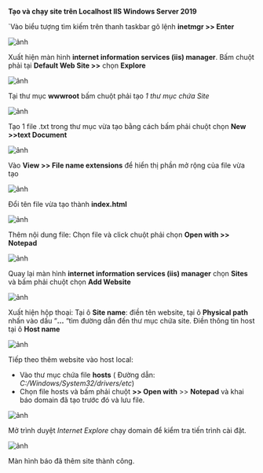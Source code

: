 **Tạo và chạy site trên Localhost IIS Windows Server 2019**


  `Vào biểu tượng tìm kiếm trên thanh taskbar gõ lệnh **inetmgr >> Enter** 

![ảnh](https://user-images.githubusercontent.com/101308077/158891700-134fa04a-f6ca-496b-9cd2-c6306aed2639.png)

Xuất hiện màn hình **internet information services (iis) manager**. Bấm chuột phải tại **Default Web Site >>** chọn **Explore**

![ảnh](https://user-images.githubusercontent.com/101308077/158891727-ebd48029-cd93-4d70-9427-a215a398ea95.png)

Tại thư mục **wwwroot** bấm chuột phải tạo *1 thư mục chứa Site*

![ảnh](https://user-images.githubusercontent.com/101308077/158891748-648cdbd4-c6cb-49fa-acc4-f4a11307e8e9.png)

Tạo 1 file .txt trong thư mục vừa tạo bằng cách bấm phải chuột chọn **New >>text Document**

![ảnh](https://user-images.githubusercontent.com/101308077/158891799-edae8ba3-dce2-4e65-b140-8691d97cf6af.png)

Vào **View >> File name extensions** để hiển thị phần mở rộng của file vừa tạo

![ảnh](https://user-images.githubusercontent.com/101308077/158891818-14ff8688-2759-47ae-8817-85f20076ea69.png)

Đổi tên file vừa tạo thành **index.html**

![ảnh](https://user-images.githubusercontent.com/101308077/158891842-88317f68-d1f5-4b28-893e-42af50d25885.png)

Thêm nội dung file: Chọn file và click chuột phải chọn **Open with >> Notepad** 

![ảnh](https://user-images.githubusercontent.com/101308077/158891866-bf478793-07ad-4223-b4cb-d8fe198a970b.png)

Quay lại màn hình **internet information services (iis) manager** chọn **Sites** và bấm phải chuột chọn **Add Website**

![ảnh](https://user-images.githubusercontent.com/101308077/158891890-284acee0-57dd-46a2-9b7e-23bac94807c6.png)

Xuất hiện hộp thoại:  Tại ô **Site name**: điền tên website, tại ô **Physical path** nhấn vào dấu “**…** “tìm đường dẫn đến thư mục chứa site. Điền thông tin host tại ô **Host name** 

![ảnh](https://user-images.githubusercontent.com/101308077/158892066-1d5c0a5a-bc34-4ca6-8c5a-141983409b0a.png)

Tiếp theo thêm website vào host local:

- Vào thư mục chứa file **hosts** ( Đường dẫn: *C:/Windows/System32/drivers/etc*)
- Chọn file hosts và bấm phải chuột **>> Open with** >> **Notepad** và khai báo domain đã tạo trước đó và lưu file.

![ảnh](https://user-images.githubusercontent.com/101308077/158892026-460f5695-104b-4941-bfe9-4cadcf36f2a8.png)

Mở trình duyệt *Internet Explore* chạy domain để kiểm tra tiến trình cài đặt.

![ảnh](https://user-images.githubusercontent.com/101308077/158892001-ee9e0aae-4e91-4e1f-8ad3-b2d832aa2371.png)

Màn hình báo đã thêm site thành công.
